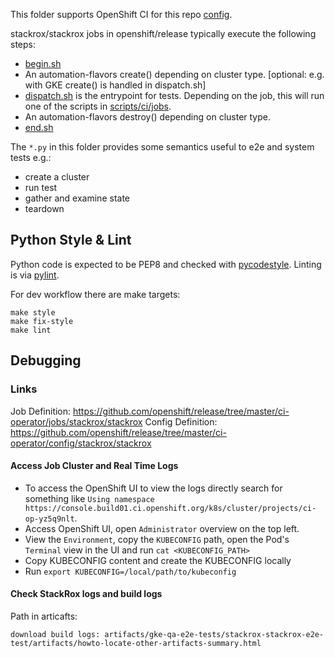 This folder supports OpenShift CI for this repo [config](https://github.com/openshift/release/tree/master/ci-operator/config/stackrox/stackrox).

stackrox/stackrox jobs in openshift/release typically execute the following steps:

- [begin.sh](begin.sh)
- An automation-flavors create() depending on cluster type. [optional: e.g. with GKE create() is handled in dispatch.sh]
- [dispatch.sh](dispatch.sh) is the entrypoint for tests. Depending on the job, this will run one of the scripts in [scripts/ci/jobs](../scripts/ci/jobs/).
- An automation-flavors destroy() depending on cluster type.
- [end.sh](end.sh)

The `*.py` in this folder provides some semantics useful to e2e and system tests e.g.:

- create a cluster
- run test
- gather and examine state
- teardown

## Python Style & Lint

Python code is expected to be PEP8 and checked with
[pycodestyle](https://pypi.org/project/pycodestyle/). Linting is via
[pylint](https://pypi.org/project/pylint/).

For dev workflow there are make targets:

```
make style
make fix-style
make lint
```

## Debugging

### Links

Job Definition: https://github.com/openshift/release/tree/master/ci-operator/jobs/stackrox/stackrox
Config Definition: https://github.com/openshift/release/tree/master/ci-operator/config/stackrox/stackrox

#### Access Job Cluster and Real Time Logs

- To access the OpenShift UI to view the logs directly search for something like `Using namespace https://console.build01.ci.openshift.org/k8s/cluster/projects/ci-op-yz5q9nlt`.
- Access OpenShift UI, open `Administrator` overview on the top left.
- View the `Environment`, copy the `KUBECONFIG` path, open the Pod's `Terminal` view in the UI and run `cat <KUBECONFIG_PATH>`
- Copy KUBECONFIG content and create the KUBECONFIG locally
- Run `export KUBECONFIG=/local/path/to/kubeconfig`

#### Check StackRox logs and build logs

Path in articafts:
```
download build logs: artifacts/gke-qa-e2e-tests/stackrox-stackrox-e2e-test/artifacts/howto-locate-other-artifacts-summary.html
```
